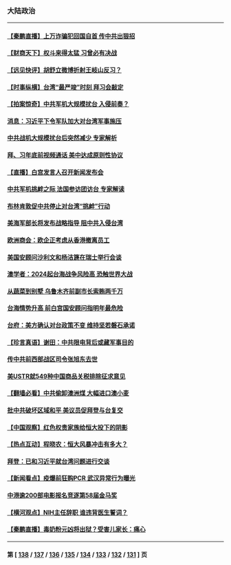 ### 大陆政治
---
#### [【秦鹏直播】上万诈骗犯回国自首 传中共出狠招](../../pages/ncid277/n13286596.md) 
#### [【财商天下】权斗来得太猛 习曾必有决战](../../pages/ncid277/n13286190.md) 
#### [【远见快评】胡舒立微博折射王岐山反习？](../../pages/ncid277/n13286564.md) 
#### [【时事纵横】台湾“最严竣”时刻 拜习会敲定](../../pages/ncid277/n13286570.md) 
#### [【拍案惊奇】中共军机大规模扰台 入侵前奏？](../../pages/ncid277/n13284472.md) 
#### [消息：习近平下令军队加大对台湾军事施压](../../pages/ncid277/n13286440.md) 
#### [中共战机大规模扰台后突然减少 专家解析](../../pages/ncid277/n13285840.md) 
#### [拜、习年底前视频通话 美中达成原则性协议](../../pages/ncid277/n13286343.md) 
#### [【直播】白宫发言人召开新闻发布会](../../pages/ncid277/n13286384.md) 
#### [中共军机挑衅之际 法国参访团访台 专家解读](../../pages/ncid277/n13284935.md) 
#### [布林肯敦促中共停止对台湾“挑衅”行动](../../pages/ncid277/n13286189.md) 
#### [美海军部长将发布战略指导 阻中共入侵台湾](../../pages/ncid277/n13285932.md) 
#### [欧洲商会：欧企正考虑从香港撤离员工](../../pages/ncid277/n13286003.md) 
#### [美国安顾问沙利文和杨洁篪在瑞士举行会谈](../../pages/ncid277/n13285625.md) 
#### [澳学者：2024起台海战争风险高 恐触世界大战](../../pages/ncid277/n13285208.md) 
#### [从蔬菜到别墅 乌鲁木齐前副市长索贿两千万](../../pages/ncid277/n13285074.md) 
#### [台海情势升高 前白宫国安顾问指明年最危险](../../pages/ncid277/n13285093.md) 
#### [台府：美方确认对台政策不变 维持坚若磐石承诺](../../pages/ncid277/n13284524.md) 
#### [【珍言真语】谢田：中共限电背后或藏军事目的](../../pages/ncid277/n13279137.md) 
#### [传中共前西部战区司令张旭东去世](../../pages/ncid277/n13284393.md) 
#### [美USTR就549种中国商品关税排除征求意见](../../pages/ncid277/n13284311.md) 
#### [【翻墙必看】中共偷卸澳洲煤 大幅进口澳小麦](../../pages/ncid277/n13284457.md) 
#### [批中共破坏区域和平 美议员促拜登与台复交](../../pages/ncid277/n13284251.md) 
#### [【中国观察】红色权贵家族给恒大投下的阴影](../../pages/ncid277/n13284187.md) 
#### [【热点互动】程晓农：恒大风暴冲击有多大？](../../pages/ncid277/n13283713.md) 
#### [拜登：已和习近平就台湾问题进行交谈](../../pages/ncid277/n13284200.md) 
#### [【新闻看点】疫爆前狂购PCR 武汉异常行为曝光](../../pages/ncid277/n13283950.md) 
#### [中港逾200部电影报名竞逐第58届金马奖](../../pages/ncid277/n13283794.md) 
#### [【横河观点】NIH主任辞职 谁违背医生誓词？](../../pages/ncid277/n13284059.md) 
#### [【秦鹏直播】毒奶粉元凶将出狱？受害儿家长：痛心](../../pages/ncid277/n13283996.md) 

---
#### 第 [ [138](./138.md) / [137](./137.md) / [136](./136.md) / [135](./135.md) / [134](./134.md) / [133](./133.md) / [132](./132.md) / [131](./131.md) ] 页
